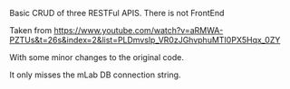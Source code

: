 Basic CRUD of  three RESTFul APIS. There is not FrontEnd

Taken from https://www.youtube.com/watch?v=aRMWA-PZTUs&t=26s&index=2&list=PLDmvslp_VR0zJGhvphuMTI0PX5Hqx_0ZY

With some minor changes to the original code.

It only misses the mLab DB connection string.
